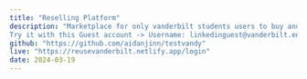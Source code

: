 ```yaml
---
title: "Reselling Platform"
description: "Marketplace for only vanderbilt students users to buy and sell items.
Try it with this Guest account -> Username: linkedinguest@vanderbilt.edu & Password: guest1234"
github: "https://github.com/aidanjinn/testvandy"
live: "https://reusevanderbilt.netlify.app/login"
date: 2024-03-19
---
```

